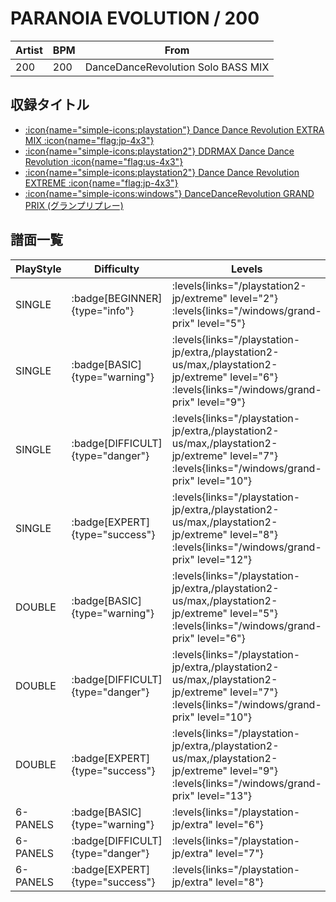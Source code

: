 # PARANOIA EVOLUTION / 200

|Artist|BPM|From|
|------|---|----|
|200|200|DanceDanceRevolution Solo BASS MIX|

## 収録タイトル

- [:icon{name="simple-icons:playstation"} Dance Dance Revolution EXTRA MIX :icon{name="flag:jp-4x3"}](/playstation-jp/extra)
- [:icon{name="simple-icons:playstation2"} DDRMAX Dance Dance Revolution :icon{name="flag:us-4x3"}](/playstation2-us/max)
- [:icon{name="simple-icons:playstation2"} Dance Dance Revolution EXTREME :icon{name="flag:jp-4x3"}](/playstation2-jp/extreme)
- [:icon{name="simple-icons:windows"} DanceDanceRevolution GRAND PRIX (グランプリプレー)](/windows/grand-prix)

## 譜面一覧

|PlayStyle|Difficulty|Levels|Notes|Movie|
|---------|----------|------|-----|-----|
|SINGLE| :badge[BEGINNER]{type="info"}| :levels{links="/playstation2-jp/extreme" level="2"} :levels{links="/windows/grand-prix" level="5"}|144/0||
|SINGLE| :badge[BASIC]{type="warning"}| :levels{links="/playstation-jp/extra,/playstation2-us/max,/playstation2-jp/extreme" level="6"} :levels{links="/windows/grand-prix" level="9"}|278/0||
|SINGLE| :badge[DIFFICULT]{type="danger"}| :levels{links="/playstation-jp/extra,/playstation2-us/max,/playstation2-jp/extreme" level="7"} :levels{links="/windows/grand-prix" level="10"}|287/0||
|SINGLE| :badge[EXPERT]{type="success"}| :levels{links="/playstation-jp/extra,/playstation2-us/max,/playstation2-jp/extreme" level="8"} :levels{links="/windows/grand-prix" level="12"}|375/0||
|DOUBLE| :badge[BASIC]{type="warning"}| :levels{links="/playstation-jp/extra,/playstation2-us/max,/playstation2-jp/extreme" level="5"} :levels{links="/windows/grand-prix" level="6"}|224/0||
|DOUBLE| :badge[DIFFICULT]{type="danger"}| :levels{links="/playstation-jp/extra,/playstation2-us/max,/playstation2-jp/extreme" level="7"} :levels{links="/windows/grand-prix" level="10"}|274/0||
|DOUBLE| :badge[EXPERT]{type="success"}| :levels{links="/playstation-jp/extra,/playstation2-us/max,/playstation2-jp/extreme" level="9"} :levels{links="/windows/grand-prix" level="13"}|320/0||
|6-PANELS| :badge[BASIC]{type="warning"}| :levels{links="/playstation-jp/extra" level="6"}|278/0||
|6-PANELS| :badge[DIFFICULT]{type="danger"}| :levels{links="/playstation-jp/extra" level="7"}|287/0||
|6-PANELS| :badge[EXPERT]{type="success"}| :levels{links="/playstation-jp/extra" level="8"}|352/0||
